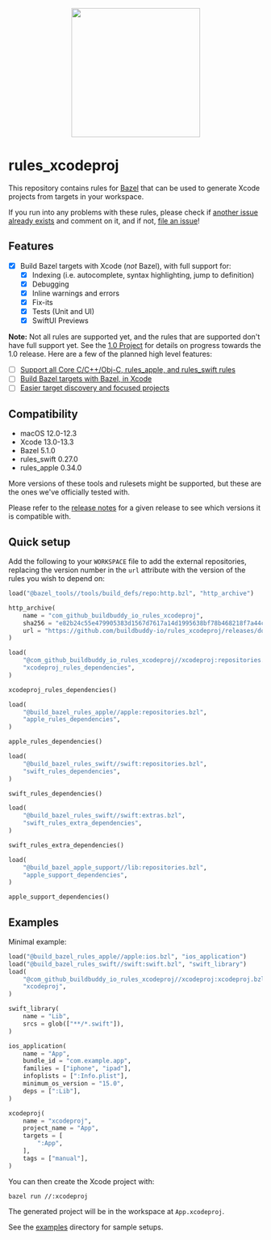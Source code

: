 <p align="center">
  <img src="https://user-images.githubusercontent.com/158658/161647598-223361dc-030d-431a-b4fe-d92592ed5530.png" height="255">
</p>

# rules_xcodeproj

This repository contains rules for [Bazel](https://bazel.build) that can be
used to generate Xcode projects from targets in your workspace.

If you run into any problems with these rules, please check if
[another issue already exists][issues] and comment on it, and if not,
[file an issue][file-an-issue]!

[issues]: https://github.com/buildbuddy-io/rules_xcodeproj/issues
[file-an-issue]: https://github.com/buildbuddy-io/rules_xcodeproj/issues/new/choose

## Features

- [x] Build Bazel targets with Xcode (_not_ Bazel), with full support for:
  - [x] Indexing (i.e. autocomplete, syntax highlighting, jump to
    definition)
  - [x] Debugging
  - [x] Inline warnings and errors
  - [x] Fix-its
  - [x] Tests (Unit and UI)
  - [x] SwiftUI Previews

**Note:** Not all rules are supported yet, and the rules that are supported
don't have full support yet. See the
[1.0 Project](https://github.com/orgs/buildbuddy-io/projects/2/views/3)
for details on progress towards the 1.0 release. Here are a few of the planned
high level features:

- [ ] [Support all Core C/C++/Obj-C, rules_apple, and rules_swift rules](https://github.com/buildbuddy-io/rules_xcodeproj/milestone/1)
- [ ] [Build Bazel targets with Bazel, in Xcode](https://github.com/buildbuddy-io/rules_xcodeproj/milestone/2)
- [ ] [Easier target discovery and focused projects](https://github.com/buildbuddy-io/rules_xcodeproj/milestone/3)

## Compatibility

- macOS 12.0-12.3
- Xcode 13.0-13.3
- Bazel 5.1.0
- rules_swift 0.27.0
- rules_apple 0.34.0

More versions of these tools and rulesets might be supported, but these are the
ones we've officially tested with.

Please refer to the
[release notes](https://github.com/buildbuddy-io/rules_xcodeproj/releases) for a
given release to see which versions it is compatible with.

## Quick setup

Add the following to your `WORKSPACE` file to add the external repositories,
replacing the version number in the `url` attribute with the version of the
rules you wish to depend on:

```python
load("@bazel_tools//tools/build_defs/repo:http.bzl", "http_archive")

http_archive(
    name = "com_github_buildbuddy_io_rules_xcodeproj",
    sha256 = "e82b24c55e479905383d1567d7617a14d1995638bf78b468218f7a44c176ce15",
    url = "https://github.com/buildbuddy-io/rules_xcodeproj/releases/download/0.1.0/release.tar.gz",
)

load(
    "@com_github_buildbuddy_io_rules_xcodeproj//xcodeproj:repositories.bzl",
    "xcodeproj_rules_dependencies",
)

xcodeproj_rules_dependencies()

load(
    "@build_bazel_rules_apple//apple:repositories.bzl",
    "apple_rules_dependencies",
)

apple_rules_dependencies()

load(
    "@build_bazel_rules_swift//swift:repositories.bzl",
    "swift_rules_dependencies",
)

swift_rules_dependencies()

load(
    "@build_bazel_rules_swift//swift:extras.bzl",
    "swift_rules_extra_dependencies",
)

swift_rules_extra_dependencies()

load(
    "@build_bazel_apple_support//lib:repositories.bzl",
    "apple_support_dependencies",
)

apple_support_dependencies()
```

## Examples

Minimal example:

```python
load("@build_bazel_rules_apple//apple:ios.bzl", "ios_application")
load("@build_bazel_rules_swift//swift:swift.bzl", "swift_library")
load(
    "@com_github_buildbuddy_io_rules_xcodeproj//xcodeproj:xcodeproj.bzl",
    "xcodeproj",
)

swift_library(
    name = "Lib",
    srcs = glob(["**/*.swift"]),
)

ios_application(
    name = "App",
    bundle_id = "com.example.app",
    families = ["iphone", "ipad"],
    infoplists = [":Info.plist"],
    minimum_os_version = "15.0",
    deps = [":Lib"],
)

xcodeproj(
    name = "xcodeproj",
    project_name = "App",
    targets = [
        ":App",
    ],
    tags = ["manual"],
)
```

You can then create the Xcode project with:

```shell
bazel run //:xcodeproj
```

The generated project will be in the workspace at `App.xcodeproj`.

See the [examples](examples) directory for sample setups.
